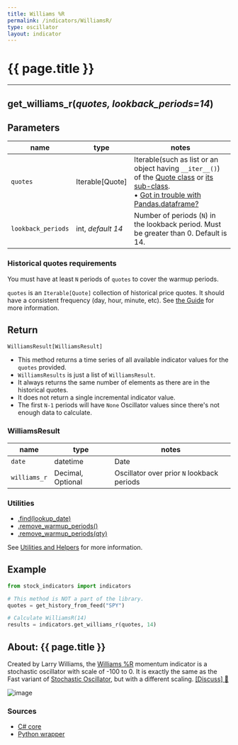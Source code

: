 ```yaml
---
title: Williams %R
permalink: /indicators/WilliamsR/
type: oscillator
layout: indicator
---
```


# {{ page.title }}
<hr>

## **get_williams_r**(*quotes, lookback_periods=14*)
    
## Parameters

| name | type | notes
| -- |-- |--
| `quotes` | Iterable[Quote] | Iterable(such as list or an object having `__iter__()`) of the [Quote class]({{site.baseurl}}/guide/#historical-quotes) or [its sub-class]({{site.baseurl}}/guide/#using-custom-quote-classes). <br><span class='qna-dataframe'> • [Got in trouble with Pandas.dataframe?]({{site.baseurl}}/guide/#using-pandasdataframe) </span>
| `lookback_periods` | int, *default 14* | Number of periods (`N`) in the lookback period.  Must be greater than 0.  Default is 14.

### Historical quotes requirements

You must have at least `N` periods of `quotes` to cover the warmup periods.

`quotes` is an `Iterable[Quote]` collection of historical price quotes.  It should have a consistent frequency (day, hour, minute, etc).  See [the Guide]({{site.baseurl}}/guide/#historical-quotes) for more information.

## Return

```python
WilliamsResult[WilliamsResult]
```

- This method returns a time series of all available indicator values for the `quotes` provided.
- `WilliamsResults` is just a list of `WilliamsResult`.
- It always returns the same number of elements as there are in the historical quotes.
- It does not return a single incremental indicator value.
- The first `N-1` periods will have `None` Oscillator values since there's not enough data to calculate.

### WilliamsResult

| name | type | notes
| -- |-- |--
| `date` | datetime | Date
| `williams_r` | Decimal, Optional | Oscillator over prior `N` lookback periods

### Utilities

- [.find(lookup_date)]({{site.baseurl}}/utilities#find-indicator-result-by-date)
- [.remove_warmup_periods()]({{site.baseurl}}/utilities#remove-warmup-periods)
- [.remove_warmup_periods(qty)]({{site.baseurl}}/utilities#remove-warmup-periods)

See [Utilities and Helpers]({{site.baseurl}}/utilities#utilities-for-indicator-results) for more information.

## Example

```python
from stock_indicators import indicators

# This method is NOT a part of the library.
quotes = get_history_from_feed("SPY")

# Calculate WilliamsR(14)
results = indicators.get_williams_r(quotes, 14)
```

## About: {{ page.title }}

Created by Larry Williams, the [Williams %R](https://en.wikipedia.org/wiki/Williams_%25R) momentum indicator is a stochastic oscillator with scale of -100 to 0.  It is exactly the same as the Fast variant of [Stochastic Oscillator](../Stoch#content), but with a different scaling.
[[Discuss] :speech_balloon:]({{site.github.base_repository_url}}/discussions/229 "Community discussion about this indicator")

![image]({{site.charturl}}/WilliamsR.png)

### Sources

- [C# core]({{site.base_sourceurl}}/s-z/WilliamsR/WilliamsR.cs)
- [Python wrapper]({{site.sourceurl}}/williams_r.py)
